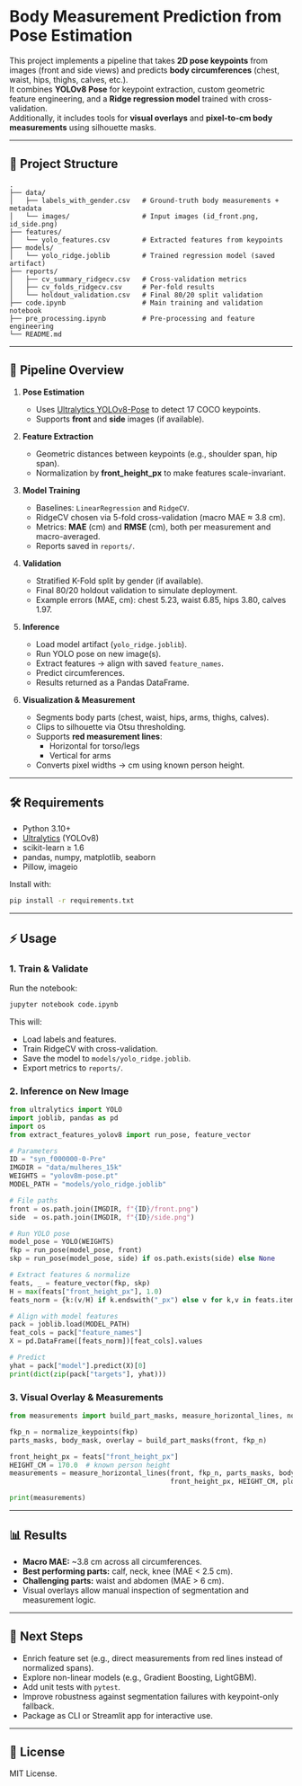 # Body Measurement Prediction from Pose Estimation

This project implements a pipeline that takes **2D pose keypoints** from images (front and side views) and predicts **body circumferences** (chest, waist, hips, thighs, calves, etc.).  
It combines **YOLOv8 Pose** for keypoint extraction, custom geometric feature engineering, and a **Ridge regression model** trained with cross-validation.  
Additionally, it includes tools for **visual overlays** and **pixel-to-cm body measurements** using silhouette masks.

---

## 📂 Project Structure

```
.
├── data/
│   ├── labels_with_gender.csv   # Ground-truth body measurements + metadata
│   └── images/                  # Input images (id_front.png, id_side.png)
├── features/
│   └── yolo_features.csv        # Extracted features from keypoints
├── models/
│   └── yolo_ridge.joblib        # Trained regression model (saved artifact)
├── reports/
│   ├── cv_summary_ridgecv.csv   # Cross-validation metrics
│   ├── cv_folds_ridgecv.csv     # Per-fold results
│   └── holdout_validation.csv   # Final 80/20 split validation
├── code.ipynb                   # Main training and validation notebook
├── pre_processing.ipynb         # Pre-processing and feature engineering
└── README.md
```

---

## 🚀 Pipeline Overview

1. **Pose Estimation**  
   - Uses [Ultralytics YOLOv8-Pose](https://docs.ultralytics.com/tasks/pose/) to detect 17 COCO keypoints.
   - Supports **front** and **side** images (if available).

2. **Feature Extraction**  
   - Geometric distances between keypoints (e.g., shoulder span, hip span).  
   - Normalization by **front_height_px** to make features scale-invariant.

3. **Model Training**  
   - Baselines: `LinearRegression` and `RidgeCV`.  
   - RidgeCV chosen via 5-fold cross-validation (macro MAE ≈ 3.8 cm).  
   - Metrics: **MAE** (cm) and **RMSE** (cm), both per measurement and macro-averaged.  
   - Reports saved in `reports/`.

4. **Validation**  
   - Stratified K-Fold split by gender (if available).  
   - Final 80/20 holdout validation to simulate deployment.  
   - Example errors (MAE, cm): chest 5.23, waist 6.85, hips 3.80, calves 1.97.

5. **Inference**  
   - Load model artifact (`yolo_ridge.joblib`).  
   - Run YOLO pose on new image(s).  
   - Extract features → align with saved `feature_names`.  
   - Predict circumferences.  
   - Results returned as a Pandas DataFrame.

6. **Visualization & Measurement**  
   - Segments body parts (chest, waist, hips, arms, thighs, calves).  
   - Clips to silhouette via Otsu thresholding.  
   - Supports **red measurement lines**:  
     - Horizontal for torso/legs  
     - Vertical for arms  
   - Converts pixel widths → cm using known person height.

---

## 🛠 Requirements

- Python 3.10+
- [Ultralytics](https://github.com/ultralytics/ultralytics) (YOLOv8)
- scikit-learn ≥ 1.6
- pandas, numpy, matplotlib, seaborn
- Pillow, imageio

Install with:

```bash
pip install -r requirements.txt
```

---

## ⚡ Usage

### 1. Train & Validate
Run the notebook:

```bash
jupyter notebook code.ipynb
```

This will:
- Load labels and features.
- Train RidgeCV with cross-validation.
- Save the model to `models/yolo_ridge.joblib`.
- Export metrics to `reports/`.

### 2. Inference on New Image

```python
from ultralytics import YOLO
import joblib, pandas as pd
import os
from extract_features_yolov8 import run_pose, feature_vector

# Parameters
ID = "syn_f000000-0-Pre"
IMGDIR = "data/mulheres_15k"
WEIGHTS = "yolov8m-pose.pt"
MODEL_PATH = "models/yolo_ridge.joblib"

# File paths
front = os.path.join(IMGDIR, f"{ID}/front.png")
side  = os.path.join(IMGDIR, f"{ID}/side.png")

# Run YOLO pose
model_pose = YOLO(WEIGHTS)
fkp = run_pose(model_pose, front)
skp = run_pose(model_pose, side) if os.path.exists(side) else None

# Extract features & normalize
feats, _ = feature_vector(fkp, skp)
H = max(feats["front_height_px"], 1.0)
feats_norm = {k:(v/H) if k.endswith("_px") else v for k,v in feats.items()}

# Align with model features
pack = joblib.load(MODEL_PATH)
feat_cols = pack["feature_names"]
X = pd.DataFrame([feats_norm])[feat_cols].values

# Predict
yhat = pack["model"].predict(X)[0]
print(dict(zip(pack["targets"], yhat)))
```

### 3. Visual Overlay & Measurements

```python
from measurements import build_part_masks, measure_horizontal_lines, normalize_keypoints

fkp_n = normalize_keypoints(fkp)
parts_masks, body_mask, overlay = build_part_masks(front, fkp_n)

front_height_px = feats["front_height_px"]
HEIGHT_CM = 170.0  # known person height
measurements = measure_horizontal_lines(front, fkp_n, parts_masks, body_mask,
                                        front_height_px, HEIGHT_CM, plot=True)

print(measurements)
```

---

## 📊 Results

- **Macro MAE:** ~3.8 cm across all circumferences.  
- **Best performing parts:** calf, neck, knee (MAE < 2.5 cm).  
- **Challenging parts:** waist and abdomen (MAE > 6 cm).  
- Visual overlays allow manual inspection of segmentation and measurement logic.

---

## 🔮 Next Steps

- Enrich feature set (e.g., direct measurements from red lines instead of normalized spans).  
- Explore non-linear models (e.g., Gradient Boosting, LightGBM).  
- Add unit tests with `pytest`.  
- Improve robustness against segmentation failures with keypoint-only fallback.  
- Package as CLI or Streamlit app for interactive use.

---

## 📜 License

MIT License.
